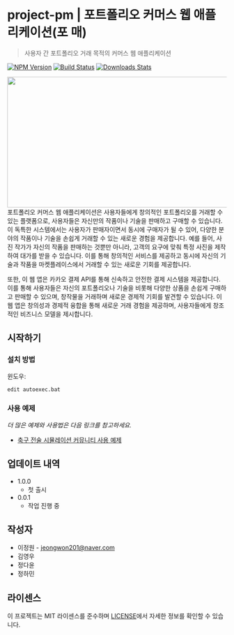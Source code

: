 # project-pm | 포트폴리오 커머스 웹 애플리케이션(포 매)
> 사용자 간 포트폴리오 거래 목적의 커머스 웹 애플리케이션

[![NPM Version][npm-image]][npm-url]
[![Build Status][travis-image]][travis-url]
[![Downloads Stats][npm-downloads]][npm-url]
<div align="center">
    <image src="portfolio_matching/src/main/webapp/resources/images/port_banner.png" style="float: left; width: 700px; height: 300px;"/>
</div>
<br />
      
포트폴리오 커머스 웹 애플리케이션은 사용자들에게 창의적인 포트폴리오를 거래할 수 있는 플랫폼으로, 사용자들은 자신만의 작품이나 기술을 판매하고 구매할 수 있습니다. 
이 독특한 시스템에서는 사용자가 판매자이면서 동시에 구매자가 될 수 있어, 다양한 분야의 작품이나 기술을 손쉽게 거래할 수 있는 새로운 경험을 제공합니다. 
예를 들어, 사진 작가가 자신의 작품을 판매하는 것뿐만 아니라, 고객의 요구에 맞춰 특정 사진을 제작하여 대가를 받을 수 있습니다. 
이를 통해 창의적인 서비스를 제공하고 동시에 자신의 기술과 작품을 마켓플레이스에서 거래할 수 있는 새로운 기회를 제공합니다.  

또한, 이 웹 앱은 카카오 결제 API를 통해 신속하고 안전한 결제 시스템을 제공합니다. 
이를 통해 사용자들은 자신의 포트폴리오나 기술을 비롯해 다양한 상품을 손쉽게 구매하고 판매할 수 있으며, 창작물을 거래하며 새로운 경제적 기회를 발견할 수 있습니다. 
이 웹 앱은 창의성과 경제적 융합을 통해 새로운 거래 경험을 제공하며, 사용자들에게 창조적인 비즈니스 모델을 제시합니다.

## 시작하기

### 설치 방법

윈도우:

```sh
edit autoexec.bat
```

### 사용 예제

_더 많은 예제와 사용법은 다음 링크를 참고하세요._

- <a href="https://github.com/jeongwon201/project-pm/blob/main/readme/usage.md" target="_blank">축구 전술 시뮬레이션 커뮤니티 사용 예제</a>

## 업데이트 내역

* 1.0.0
    * 첫 출시
* 0.0.1
    * 작업 진행 중

## 작성자
- 이정원 - jeongwon201@naver.com
- 김영우
- 정다윤
- 정하민

## 라이센스

이 프로젝트는 MIT 라이센스를 준수하며 <a href="https://github.com/jeongwon201/project-pm/blob/main/LICENSE" target="_blank">LICENSE</a>에서 자세한 정보를 확인할 수 있습니다.

<!-- Markdown link & img dfn's -->
[npm-image]: https://img.shields.io/npm/v/datadog-metrics.svg?style=flat-square
[npm-url]: https://npmjs.org/package/datadog-metrics
[npm-downloads]: https://img.shields.io/npm/dm/datadog-metrics.svg?style=flat-square
[travis-image]: https://img.shields.io/travis/dbader/node-datadog-metrics/master.svg?style=flat-square
[travis-url]: https://travis-ci.org/dbader/node-datadog-metrics
[wiki]: https://github.com/yourname/yourproject/wiki
